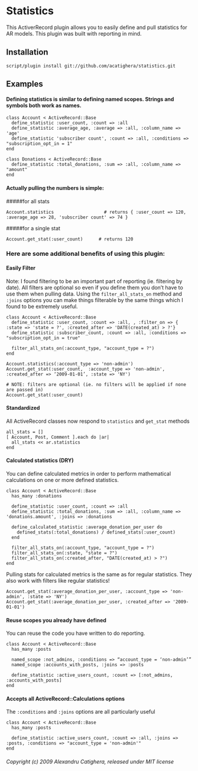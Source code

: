 # Statistics

This ActiverRecord plugin allows you to easily define and pull statistics for AR models. This plugin was built with reporting in mind.

## Installation
    script/plugin install git://github.com/acatighera/statistics.git

## Examples
#### Defining statistics is similar to defining named scopes. Strings and symbols both work as names.

    class Account < ActiveRecord::Base
      define_statistic :user_count, :count => :all
      define_statistic :average_age, :average => :all, :column_name => 'age'
      define_statistic 'subscriber count', :count => :all, :conditions => "subscription_opt_in = 1"
    end
    
    class Donations < ActiveRecord::Base
      define_statistic :total_donations, :sum => :all, :column_name => "amount"
    end

#### Actually pulling the numbers is simple:

#####for all stats

    Account.statistics                   # returns { :user_count => 120, :average_age => 28, 'subscriber count' => 74 }

#####for a single stat

    Account.get_stat(:user_count)      # returns 120

### Here are some additional benefits of using this plugin:

#### Easily Filter

Note: I found filtering to be an important part of reporting (ie. filtering by date). All filters are optional so even if you define them you don’t have to use them when pulling data. Using the `filter_all_stats_on` method and `:joins` options you can make things filterable by the same things which I found to be extremely useful.

    class Account < ActiveRecord::Base
      define_statistic :user_count, :count => :all, , :filter_on => { :state => 'state = ?', :created_after => 'DATE(created_at) > ?'}
      define_statistic :subscriber_count, :count => :all, :conditions => "subscription_opt_in = true"
      
      filter_all_stats_on(:account_type, "account_type = ?")
    end

    Account.statistics(:account_type => 'non-admin')
    Account.get_stat(:user_count,  :account_type => 'non-admin',  :created_after => ‘2009-01-01’, :state => 'NY')
    
    # NOTE: filters are optional (ie. no filters will be applied if none are passed in)
    Account.get_stat(:user_count)

#### Standardized

All ActiveRecord classes now respond to `statistics` and `get_stat` methods

    all_stats = []
    [ Account, Post, Comment ].each do |ar|
      all_stats << ar.statistics
    end

#### Calculated statistics (DRY)

You can define calculated metrics in order to perform mathematical calculations on one or more defined statistics. 

    class Account < ActiveRecord::Base
      has_many :donations
      
      define_statistic :user_count, :count => :all
      define_statistic :total_donations, :sum => :all, :column_name => 'donations.amount', :joins => :donations
      
      define_calculated_statistic :average_donation_per_user do
        defined_stats(:total_donations) / defined_stats(:user_count)
      end
      
      filter_all_stats_on(:account_type, "account_type = ?")
      filter_all_stats_on(:state, "state = ?")
      filter_all_stats_on(:created_after, "DATE(created_at) > ?")
    end
    

Pulling stats for calculated metrics is the same as for regular statistics. They also work with filters like regular statistics! 

    Account.get_stat(:average_donation_per_user, :account_type => 'non-admin', :state => 'NY')
    Account.get_stat(:average_donation_per_user, :created_after => '2009-01-01')

#### Reuse scopes you already have defined

You can reuse the code you have written to do reporting.

    class Account < ActiveRecord::Base
      has_many :posts
      
      named_scope :not_admins, :conditions => “account_type = ‘non-admin’”
      named_scope :accounts_with_posts, :joins => :posts
      
      define_statistic :active_users_count, :count => [:not_admins, :accounts_with_posts]
    end

#### Accepts all ActiveRecord::Calculations options

The `:conditions` and `:joins` options are all particularly useful

    class Account < ActiveRecord::Base
      has_many :posts
      
      define_statistic :active_users_count, :count => :all, :joins => :posts, :conditions => "account_type = 'non-admin'"
    end

###### Copyright (c) 2009 Alexandru Catighera, released under MIT license
